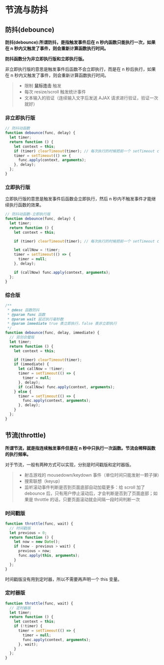 # 节流与防抖

## 防抖(debounce)

**防抖(debounce):所谓防抖，是指触发事件后在 n 秒内函数只能执行一次，如果在 n 秒内又触发了事件，则会重新计算函数执行时间。**

**防抖函数分为非立即执行版和立即执行版。**

非立即执行版的意思是触发事件后函数不会立即执行，而是在 n 秒后执行，如果在 n 秒内又触发了事件，则会重新计算函数执行时间。

> - 限制 **鼠标连击** 触发
> - 每次 resize/scroll 触发统计事件
> - 文本输入的验证（连续输入文字后发送 AJAX 请求进行验证，验证一次就好）

### 非立即执行版

```javascript
// 防抖动函数
function debounce(func, delay) {
  let timer;
  return function () {
    let context = this;
    if (timer) clearTimeout(timer); // 每次执行的时候把前一个 setTimeout clear 掉
    timer = setTimeout(() => {
      func.apply(context, arguments);
    }, delay);
  };
}
```

### 立即执行版

立即执行版的意思是触发事件后函数会立即执行，然后 n 秒内不触发事件才能继续执行函数的效果。

```javascript
// 防抖动函数-立即执行版
function debounce(func, delay) {
  let timer;
  return function () {
    let context = this;

    if (timer) clearTimeout(timer); // 每次执行的时候把前一个 setTimeout clear 掉

    let callNow = !timer;
    timer = setTimeout(() => {
      timer = null;
    }, delay);

    if (callNow) func.apply(context, arguments);
  };
}
```

### 综合版

```javascript
/**
 * @desc 函数防抖
 * @param func 函数
 * @param wait 延迟执行毫秒数
 * @param immediate true 表立即执行，false 表非立即执行
 */
function debounce(func, delay, immediate) {
  // 双剑合璧版
  let timer;
  return function () {
    let context = this;

    if (timer) clearTimeout(timer);
    if (immediate) {
      let callNow = !timer;
      timer = setTimeout(() => {
        timer = null;
      }, delay);
      if (callNow) func.apply(context, arguments);
    } else {
      timer = setTimeout(() => {
        func.apply(context, arguments);
      }, delay);
    }
  };
}
```

## 节流(throttle)

**所谓节流，就是指连续触发事件但是在 n 秒中只执行一次函数。节流会稀释函数的执行频率。**

对于节流，一般有两种方式可以实现，分别是时间戳版和定时器版。

> - 射击游戏的 mousedown/keydown 事件（单位时间只能发射一颗子弹）
> - 搜索联想（keyup）
> - 监听滚动事件判断是否到页面底部自动加载更多：给 scroll 加了 debounce 后，只有用户停止滚动后，才会判断是否到了页面底部；如果是 throttle 的话，只要页面滚动就会间隔一段时间判断一次

### 时间戳版

```javascript
function throttle(func, wait) {
  // 时间戳版
  let previous = 0;
  return function () {
    let now = new Date();
    if (now - previous > wait) {
      previous = now;
      func.apply(this, arguments);
    }
  };
}
```

时间戳版没有用到定时器，所以不需要再声明一个 this 变量。

### 定时器版

```javascript
function throttle(func, wait) {
  // 定时器版
  let timer;
  return function () {
    let context = this;
    if (!timer) {
      timer = setTimeout(() => {
        timer = null;
        func.apply(context, arguments);
      }, wait);
    }
  };
}
```
